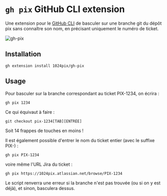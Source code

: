 # `gh pix` GitHub CLI extension

Une extension pour le [GitHub CLI](https://github.com/cli/cli) de basculer sur une branche git du dépôt pix sans connaître son nom, en précisant uniquement le numéro de ticket.

![gh-pix](https://user-images.githubusercontent.com/5627688/133617961-a16d7626-8cab-4e03-9549-7b8892b1e2c5.png)

## Installation
```shell
gh extension install 1024pix/gh-pix
```

## Usage

Pour basculer sur la branche correspondant au ticket PIX-1234, on écrira :

```shell
gh pix 1234
```

Ce qui équivaut à faire :

```shell
git checkout pix-1234[TAB][ENTRÉE]
```

Soit 14 frappes de touches en moins !

Il est également possible d'entrer le nom du ticket entier (avec le suffixe PIX-) :

```shell
gh pix PIX-1234
```

voire même l'URL Jira du ticket :

```shell
gh pix https://1024pix.atlassian.net/browse/PIX-1234
```

Le script renverra une erreur si la branche n'est pas trouvée (ou si on y est déjà),
et sinon, basculera dessus.
